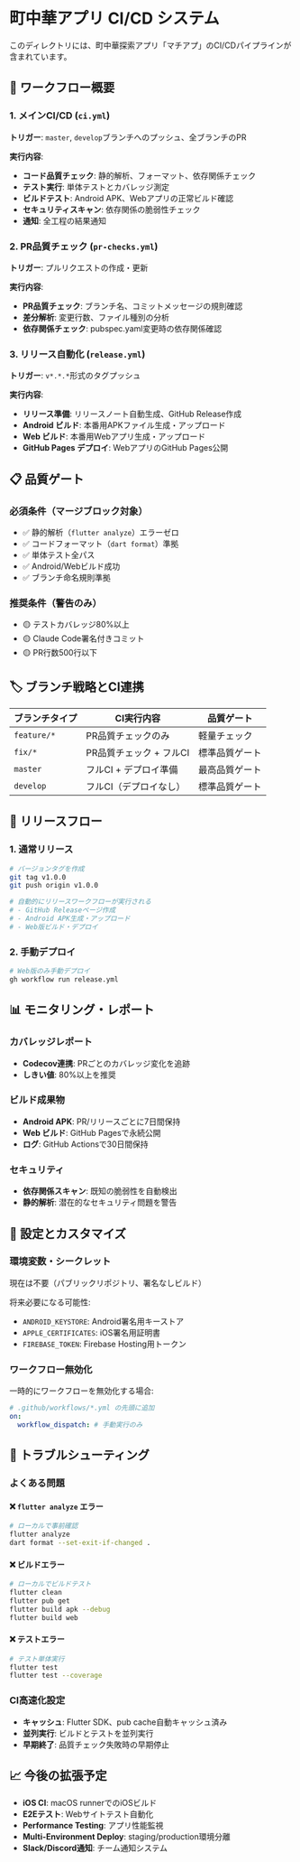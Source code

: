 # 町中華アプリ CI/CD システム

このディレクトリには、町中華探索アプリ「マチアプ」のCI/CDパイプラインが含まれています。

## 🔄 ワークフロー概要

### 1. メインCI/CD (`ci.yml`)
**トリガー**: `master`, `develop`ブランチへのプッシュ、全ブランチのPR

**実行内容**:
- **コード品質チェック**: 静的解析、フォーマット、依存関係チェック
- **テスト実行**: 単体テストとカバレッジ測定
- **ビルドテスト**: Android APK、Webアプリの正常ビルド確認
- **セキュリティスキャン**: 依存関係の脆弱性チェック
- **通知**: 全工程の結果通知

### 2. PR品質チェック (`pr-checks.yml`)
**トリガー**: プルリクエストの作成・更新

**実行内容**:
- **PR品質チェック**: ブランチ名、コミットメッセージの規則確認
- **差分解析**: 変更行数、ファイル種別の分析
- **依存関係チェック**: pubspec.yaml変更時の依存関係確認

### 3. リリース自動化 (`release.yml`)
**トリガー**: `v*.*.*`形式のタグプッシュ

**実行内容**:
- **リリース準備**: リリースノート自動生成、GitHub Release作成
- **Android ビルド**: 本番用APKファイル生成・アップロード
- **Web ビルド**: 本番用Webアプリ生成・アップロード
- **GitHub Pages デプロイ**: WebアプリのGitHub Pages公開

## 📋 品質ゲート

### 必須条件（マージブロック対象）
- ✅ 静的解析（`flutter analyze`）エラーゼロ
- ✅ コードフォーマット（`dart format`）準拠
- ✅ 単体テスト全パス
- ✅ Android/Webビルド成功
- ✅ ブランチ命名規則準拠

### 推奨条件（警告のみ）
- 🟡 テストカバレッジ80%以上
- 🟡 Claude Code署名付きコミット
- 🟡 PR行数500行以下

## 🏷️ ブランチ戦略とCI連携

| ブランチタイプ | CI実行内容 | 品質ゲート |
|----------------|------------|------------|
| `feature/*` | PR品質チェックのみ | 軽量チェック |
| `fix/*` | PR品質チェック + フルCI | 標準品質ゲート |
| `master` | フルCI + デプロイ準備 | 最高品質ゲート |
| `develop` | フルCI（デプロイなし） | 標準品質ゲート |

## 🚀 リリースフロー

### 1. 通常リリース
```bash
# バージョンタグを作成
git tag v1.0.0
git push origin v1.0.0

# 自動的にリリースワークフローが実行される
# - GitHub Releaseページ作成
# - Android APK生成・アップロード
# - Web版ビルド・デプロイ
```

### 2. 手動デプロイ
```bash
# Web版のみ手動デプロイ
gh workflow run release.yml
```

## 📊 モニタリング・レポート

### カバレッジレポート
- **Codecov連携**: PRごとのカバレッジ変化を追跡
- **しきい値**: 80%以上を推奨

### ビルド成果物
- **Android APK**: PR/リリースごとに7日間保持
- **Web ビルド**: GitHub Pagesで永続公開
- **ログ**: GitHub Actionsで30日間保持

### セキュリティ
- **依存関係スキャン**: 既知の脆弱性を自動検出
- **静的解析**: 潜在的なセキュリティ問題を警告

## 🔧 設定とカスタマイズ

### 環境変数・シークレット
現在は不要（パブリックリポジトリ、署名なしビルド）

将来必要になる可能性:
- `ANDROID_KEYSTORE`: Android署名用キーストア
- `APPLE_CERTIFICATES`: iOS署名用証明書
- `FIREBASE_TOKEN`: Firebase Hosting用トークン

### ワークフロー無効化
一時的にワークフローを無効化する場合:
```yaml
# .github/workflows/*.yml の先頭に追加
on:
  workflow_dispatch: # 手動実行のみ
```

## 🐛 トラブルシューティング

### よくある問題

#### ❌ `flutter analyze` エラー
```bash
# ローカルで事前確認
flutter analyze
dart format --set-exit-if-changed .
```

#### ❌ ビルドエラー
```bash
# ローカルでビルドテスト
flutter clean
flutter pub get
flutter build apk --debug
flutter build web
```

#### ❌ テストエラー
```bash
# テスト単体実行
flutter test
flutter test --coverage
```

### CI高速化設定
- **キャッシュ**: Flutter SDK、pub cache自動キャッシュ済み
- **並列実行**: ビルドとテストを並列実行
- **早期終了**: 品質チェック失敗時の早期停止

## 📈 今後の拡張予定

- **iOS CI**: macOS runnerでのiOSビルド
- **E2Eテスト**: Webサイトテスト自動化
- **Performance Testing**: アプリ性能監視
- **Multi-Environment Deploy**: staging/production環境分離
- **Slack/Discord通知**: チーム通知システム